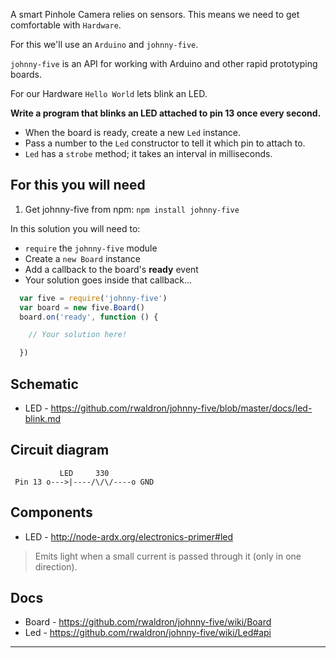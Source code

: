 A smart Pinhole Camera relies on sensors. This means we need to get comfortable with `Hardware`.

For this we'll use an `Arduino` and `johnny-five`.

`johnny-five` is an API for working with Arduino and other rapid prototyping boards.

For our Hardware `Hello World` lets blink an LED.

__Write a program that blinks an LED attached to pin 13 once every second.__

- When the board is ready, create a new `Led` instance.
- Pass a number to the `Led` constructor to tell it which pin to attach to.
- `Led` has a `strobe` method; it takes an interval in milliseconds.

## For this you will need

1. Get johnny-five from npm: `npm install johnny-five`

In this solution you will need to:

- `require` the `johnny-five` module
- Create a `new Board` instance
- Add a callback to the board's **ready** event
- Your solution goes inside that callback...

```js
  var five = require('johnny-five')
  var board = new five.Board()
  board.on('ready', function () {

    // Your solution here!

  })
```

## Schematic

- LED - https://github.com/rwaldron/johnny-five/blob/master/docs/led-blink.md

## Circuit diagram

```
           LED     330
 Pin 13 o--->|----/\/\/----o GND
```

## Components

- LED - http://node-ardx.org/electronics-primer#led

> Emits light when a small current is passed through it (only in one direction).

## Docs

- Board - https://github.com/rwaldron/johnny-five/wiki/Board
- Led - https://github.com/rwaldron/johnny-five/wiki/Led#api

---

